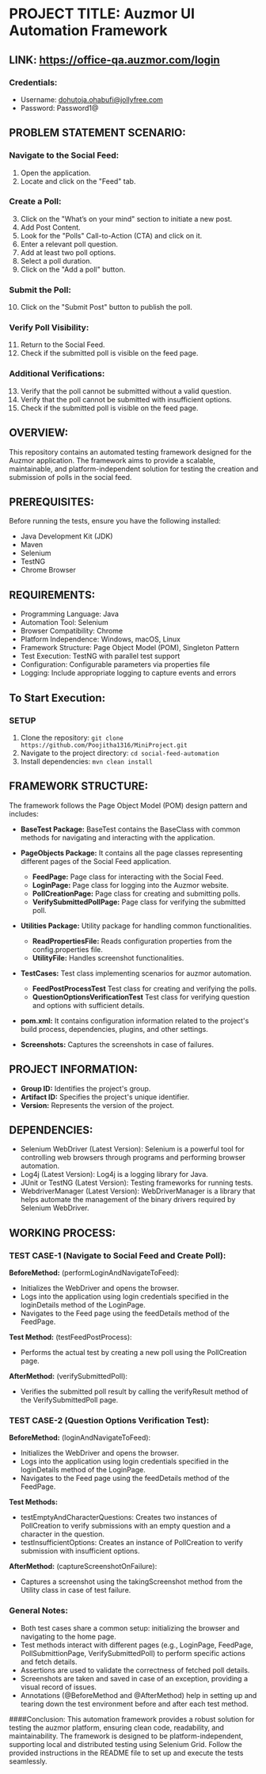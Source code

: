 # PROJECT TITLE: Auzmor UI Automation Framework

## LINK: https://office-qa.auzmor.com/login


### Credentials:
- Username: dohutoja.ohabufi@jollyfree.com
- Password: Password1@

## PROBLEM STATEMENT SCENARIO:

### Navigate to the Social Feed:
1. Open the application.
2. Locate and click on the "Feed" tab.

### Create a Poll:
3. Click on the "What’s on your mind" section to initiate a new post.
4. Add Post Content.
5. Look for the "Polls" Call-to-Action (CTA) and click on it.
6. Enter a relevant poll question.
7. Add at least two poll options.
8. Select a poll duration.
9. Click on the "Add a poll" button.

### Submit the Poll:
10. Click on the "Submit Post" button to publish the poll.

### Verify Poll Visibility:
11. Return to the Social Feed.
12. Check if the submitted poll is visible on the feed page.

### Additional Verifications:
13. Verify that the poll cannot be submitted without a valid question.
14. Verify that the poll cannot be submitted with insufficient options.
15. Check if the submitted poll is visible on the feed page.


## OVERVIEW:

This repository contains an automated testing framework designed for the Auzmor application. The framework aims to provide a scalable, maintainable, and platform-independent solution for testing the creation and submission of polls in the social feed.

## PREREQUISITES:

Before running the tests, ensure you have the following installed:

- Java Development Kit (JDK)
- Maven
- Selenium
- TestNG
- Chrome Browser

## REQUIREMENTS:

- Programming Language: Java
- Automation Tool: Selenium
- Browser Compatibility: Chrome
- Platform Independence: Windows, macOS, Linux
- Framework Structure: Page Object Model (POM), Singleton Pattern
- Test Execution: TestNG with parallel test support
- Configuration: Configurable parameters via properties file
- Logging: Include appropriate logging to capture events and errors

## To Start Execution:

### SETUP

1. Clone the repository: `git clone https://github.com/Poojitha1316/MiniProject.git`
2. Navigate to the project directory: `cd social-feed-automation`
3. Install dependencies: `mvn clean install`

## FRAMEWORK STRUCTURE:

The framework follows the Page Object Model (POM) design pattern and includes:

- **BaseTest Package:** BaseTest contains the BaseClass with common methods for navigating and interacting with the application.

- **PageObjects Package:** It contains all the page classes representing different pages of the Social Feed application.
  - **FeedPage:** Page class for interacting with the Social Feed.
  - **LoginPage:** Page class for logging into the Auzmor website.
  - **PollCreationPage:** Page class for creating and submitting polls.
  - **VerifySubmittedPollPage:** Page class for verifying the submitted poll.

- **Utilities Package:** Utility package for handling common functionalities.
  - **ReadPropertiesFile:** Reads configuration properties from the config.properties file.
  - **UtilityFile:** Handles screenshot functionalities.

- **TestCases:** Test class implementing scenarios for auzmor automation.
  - **FeedPostProcessTest** Test class for creating and verifying the polls.
  - **QuestionOptionsVerificationTest** Test class for verifying question and options with sufficient details.

- **pom.xml:** It contains configuration information related to the project's build process, dependencies, plugins, and other settings.

- **Screenshots:**
Captures the screenshots in case of failures.

## PROJECT INFORMATION:

- **Group ID:** Identifies the project's group.
- **Artifact ID:** Specifies the project's unique identifier.
- **Version:** Represents the version of the project.

## DEPENDENCIES:

- Selenium WebDriver (Latest Version): Selenium is a powerful tool for controlling web browsers through programs and performing browser automation.
- Log4j (Latest Version): Log4j is a logging library for Java.
- JUnit or TestNG (Latest Version): Testing frameworks for running tests.
- WebdriverManager (Latest Version): WebDriverManager is a library that helps automate the management of the binary drivers required by Selenium WebDriver.

## WORKING PROCESS:

### TEST CASE-1 (Navigate to Social Feed and Create Poll):

**BeforeMethod:** (performLoginAndNavigateToFeed):

 - Initializes the WebDriver and opens the browser.
 - Logs into the application using login credentials specified in the loginDetails method of the LoginPage.
 - Navigates to the Feed page using the feedDetails method of the FeedPage.

**Test Method:** (testFeedPostProcess):
 
 - Performs the actual test by creating a new poll using the PollCreation page.

**AfterMethod:** (verifySubmittedPoll):

 - Verifies the submitted poll result by calling the verifyResult method of the VerifySubmittedPoll page.

### TEST CASE-2 (Question Options Verification Test):

**BeforeMethod:** (loginAndNavigateToFeed):

 - Initializes the WebDriver and opens the browser.
 - Logs into the application using login credentials specified in the loginDetails method of the LoginPage.
 - Navigates to the Feed page using the feedDetails method of the FeedPage.

**Test Methods:**

 - testEmptyAndCharacterQuestions: Creates two instances of PollCreation to verify submissions with an empty question and a character in the question.
 - testInsufficientOptions: Creates an instance of PollCreation to verify submission with insufficient options.

**AfterMethod:** (captureScreenshotOnFailure):

 - Captures a screenshot using the takingScreenshot method from the Utility class in case of test failure.

### General Notes:

- Both test cases share a common setup: initializing the browser and navigating to the home page.
- Test methods interact with different pages (e.g., LoginPage, FeedPage, PollSubmittionPage, VerifySubmittedPoll) to perform specific actions and fetch details.
- Assertions are used to validate the correctness of fetched poll details.
- Screenshots are taken and saved in case of an exception, providing a visual record of issues.
- Annotations (@BeforeMethod and @AfterMethod) help in setting up and tearing down the test environment before and after each test method.
  
####Conclusion:
This automation framework provides a robust solution for testing the auzmor platform, ensuring clean code, readability, and maintainability. The framework is designed to be platform-independent, supporting local and distributed testing using Selenium Grid. Follow the provided instructions in the README file to set up and execute the tests seamlessly.


